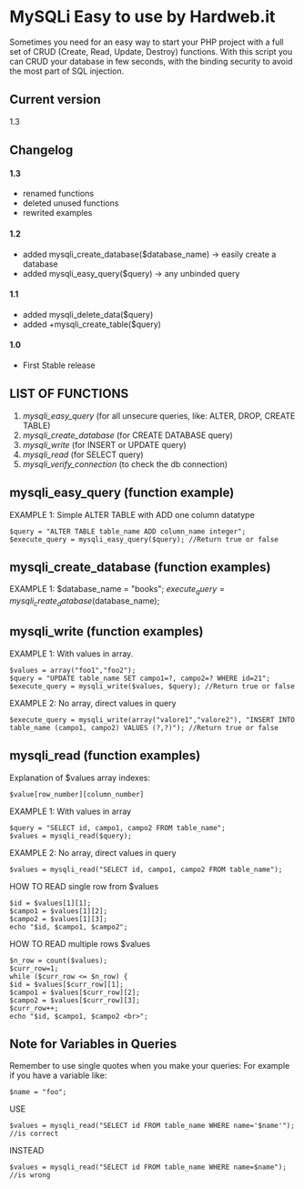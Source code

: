 # MySQLi Easy to use by Hardweb.it
Sometimes you need for an easy way to start your PHP project with a full set of CRUD (Create, Read, Update, Destroy) functions.
With this script you can CRUD your database in few seconds, with the binding security to avoid the most part of SQL injection.

## Current version
1.3

## Changelog
#### 1.3
+ renamed functions
+ deleted unused functions
+ rewrited examples
#### 1.2
+ added mysqli_create_database($database_name) -> easily create a database
+ added mysqli_easy_query($query) -> any unbinded query
#### 1.1
+ added mysqli_delete_data($query)
+ added +mysqli_create_table($query)
#### 1.0
+ First Stable release


## LIST OF FUNCTIONS

1. *mysqli_easy_query* (for all unsecure queries, like: ALTER, DROP, CREATE TABLE)
2. *mysqli_create_database* (for CREATE DATABASE query)
3. *mysqli_write* (for INSERT or UPDATE query)
4. *mysqli_read* (for SELECT query)
5. *mysqli_verify_connection* (to check the db connection)

## mysqli_easy_query (function example)

EXAMPLE 1: Simple ALTER TABLE with ADD one column datatype
  
	$query = "ALTER TABLE table_name ADD column_name integer";
	$execute_query = mysqli_easy_query($query); //Return true or false

## mysqli_create_database (function examples)

EXAMPLE 1:
	$database_name = "books";
	$execute_query = mysqli_create_database($database_name);

## mysqli_write (function examples)

EXAMPLE 1: With values in array.
  
	$values = array("foo1","foo2"); 
	$query = "UPDATE table_name SET campo1=?, campo2=? WHERE id=21"; 
	$execute_query = mysqli_write($values, $query); //Return true or false
    
EXAMPLE 2: No array, direct values in query
	
	$execute_query = mysqli_write(array("valore1","valore2"), "INSERT INTO table_name (campo1, campo2) VALUES (?,?)"); //Return true or false

## mysqli_read (function examples)
Explanation of $values array indexes:

	$value[row_number][column_number]

EXAMPLE 1: With values in array
	
	$query = "SELECT id, campo1, campo2 FROM table_name";
	$values = mysqli_read($query);
    
EXAMPLE 2: No array, direct values in query
	
	$values = mysqli_read("SELECT id, campo1, campo2 FROM table_name");
		
 HOW TO READ single row from $values
 
	$id = $values[1][1];
	$campo1 = $values[1][2];
	$campo2 = $values[1][3];
	echo "$id, $campo1, $campo2";
			
HOW TO READ multiple rows $values

	$n_row = count($values);
	$curr_row=1;
	while ($curr_row <= $n_row) {
	$id = $values[$curr_row][1];
	$campo1 = $values[$curr_row][2];
	$campo2 = $values[$curr_row][3];
	$curr_row++;
	echo "$id, $campo1, $campo2 <br>";
			
      

			
			
## Note for Variables in Queries
Remember to use single quotes when you make your queries:
For example if you have a variable like:
	
	$name = "foo";
USE

	$values = mysqli_read("SELECT id FROM table_name WHERE name='$name'"); //is correct

INSTEAD

	$values = mysqli_read("SELECT id FROM table_name WHERE name=$name"); //is wrong
